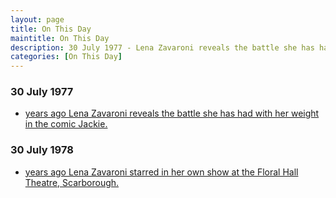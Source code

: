```yaml
---
layout: page
title: On This Day
maintitle: On This Day
description: 30 July 1977 - Lena Zavaroni reveals the battle she has had with her weight in the comic Jackie. 30 July 1978 - Lena Zavaroni starred in her own show at the Floral Hall Theatre, Scarborough.
categories: [On This Day]
---
```


### 30 July 1977
* [<span id="age1"></span> years ago Lena Zavaroni reveals the battle she has had with her weight in the comic Jackie.](/magazines/jackie/1977/07/30/jackie.html)

### 30 July 1978
* [<span id="age2"></span> years ago Lena Zavaroni starred in her own show at the Floral Hall Theatre, Scarborough.](/theatre/the%20lena%20zavaroni%20show/1978/07/30/the-lena-zavaroni-show.html)

<!-- Script for calculating number of years ago -->
<script>
var dob = '19770730';
var year = Number(dob.substr(0, 4));
var month = Number(dob.substr(4, 2)) - 1;
var day = Number(dob.substr(6, 2));
var today = new Date();
var age1 = today.getFullYear() - year;
if (today.getMonth() < month || (today.getMonth() == month && today.getDate() < day)) {
age1--;
}
document.getElementById("age1").innerHTML=age1;

var dob = '19780730';
var year = Number(dob.substr(0, 4));
var month = Number(dob.substr(4, 2)) - 1;
var day = Number(dob.substr(6, 2));
var today = new Date();
var age2 = today.getFullYear() - year;
if (today.getMonth() < month || (today.getMonth() == month && today.getDate() < day)) {
age2--;
}
document.getElementById("age2").innerHTML=age2;
</script>

